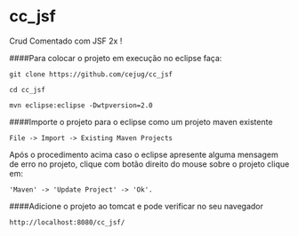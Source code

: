 cc_jsf
======

Crud Comentado com JSF 2x !

####Para colocar o projeto em execução no eclipse faça:

```
git clone https://github.com/cejug/cc_jsf
```

```
cd cc_jsf 
```

```
mvn eclipse:eclipse -Dwtpversion=2.0
```

####Importe o projeto para o eclipse como um projeto maven existente 

```
File -> Import -> Existing Maven Projects
```

Após o procedimento acima caso o eclipse apresente alguma mensagem de erro no projeto, clique com botão direito do mouse sobre o projeto clique em:

```
'Maven' -> 'Update Project' -> 'Ok'. 
```

####Adicione o projeto ao tomcat e pode verificar no seu navegador

```
http://localhost:8080/cc_jsf/
```
